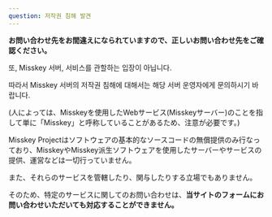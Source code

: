 ```yaml
---
question: 저작권 침해 발견
---
```


**お問い合わせ先をお間違えになられていますので、正しいお問い合わせ先をご確認ください。**

또, Misskey 서버, 서비스를 관할하는 입장이 아닙니다.

따라서 Misskey 서버의 저작권 침해에 대해서는 해당 서버 운영자에게 문의하시기 바랍니다.

(人によっては、Misskeyを使用したWebサービス(Misskeyサーバー)のことを指して単に「Misskey」と呼称していることがあるため、注意が必要です。)

Misskey Projectはソフトウェアの基本的なソースコードの無償提供のみ行なっており、MisskeyやMisskey派生ソフトウェアを使用したサーバーやサービスの提供、運営などは一切行っていません。

また、それらのサービスを管轄したり、関与したりする立場でもありません。

そのため、特定のサービスに関してのお問い合わせは、**当サイトのフォームにお問い合わせいただいても対応することができません。**
